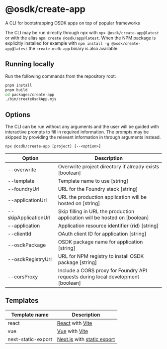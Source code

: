 # @osdk/create-app

A CLI for bootstrapping OSDK apps on top of popular frameworks

The CLI may be run directly through npx with `npx @osdk/create-app@latest` or with the alias `npm create @osdk/app@latest`. When the NPM package is explicitly installed for example with `npm install -g @osdk/create-app@latest` the `create-osdk-app` binary is also available.

## Running locally

Run the following commands from the repository root:

```sh
pnpm install
pnpm build
cd packages/create-app
./bin/createOsdkApp.mjs
```

## Options

The CLI can be run without any arguments and the user will be guided with interactive prompts to fill in required information. The prompts may be skipped by providing the relevant information in through arguments instead.

```
npx @osdk/create-app [project] [--<option>]
```

| Option               | Description                                                                      |
| -------------------- | -------------------------------------------------------------------------------- |
| --overwrite          | Overwrite project directory if already exists [boolean]                          |
| --template           | Template name to use [string]                                                    |
| --foundryUrl         | URL for the Foundry stack [string]                                               |
| --applicationUrl     | URL the production application will be hosted on [string]                        |
| --skipApplicationUrl | Skip filling in URL the production application will be hosted on [boolean]       |
| --application        | Application resource identifier (rid) [string]                                   |
| --clientId           | OAuth client ID for application [string]                                         |
| --osdkPackage        | OSDK package name for application [string]                                       |
| --osdkRegistryUrl    | URL for NPM registry to install OSDK package [string]                            |
| --corsProxy          | Include a CORS proxy for Foundry API requests during local development [boolean] |

## Templates

| Template name      | Description                                                                                                                           |
| ------------------ | ------------------------------------------------------------------------------------------------------------------------------------- |
| react              | [React](https://react.dev/) with [Vite](https://vitejs.dev/guide/why.html)                                                            |
| vue                | [Vue](https://vuejs.org/) with [Vite](https://vitejs.dev/guide/why.html)                                                              |
| next-static-export | [Next.js](https://nextjs.org/) with [static export](https://nextjs.org/docs/pages/building-your-application/deploying/static-exports) |
